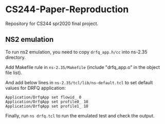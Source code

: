 # CS244-Paper-Reproduction
Repository for CS244 spr2020 final project.

## NS2 emulation
To run ns2 emulation, you need to copy `drfq_app.h/cc` into ns-2.35 directory. 

Add Makefile rule in `ns-2.35/Makefile` (include "drfq_app.o" in the object file list). 

And add below lines in `ns-2.35/tcl/lib/ns-default.tcl` to set default values for DRFQ application:
```
Application/DrfqApp set flowid_ 0
Application/DrfqApp set profile0_ 10
Application/DrfqApp set profile1_ 10
```

Finally, run `ns drfq.tcl` to run the emulated test and check the output.